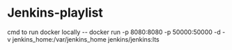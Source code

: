 # Jenkins-playlist

cmd to run docker locally --
docker run -p 8080:8080 -p 50000:50000 -d -v jenkins_home:/var/jenkins_home jenkins/jenkins:lts
